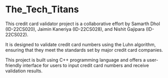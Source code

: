 # The_Tech_Titans
This credit card validator project is a collaborative effort by Samarth Dhol (ID-22CS020), Jaimin Kaneriya (ID-22CS028), and Nishit Gajipara (ID-22CS022).

It is designed to validate credit card numbers using the Luhn algorithm, ensuring that they meet the standards set by major credit card companies.

This project is built using C++ programming language and offers a user-friendly interface for users to input credit card numbers and receive validation results.
